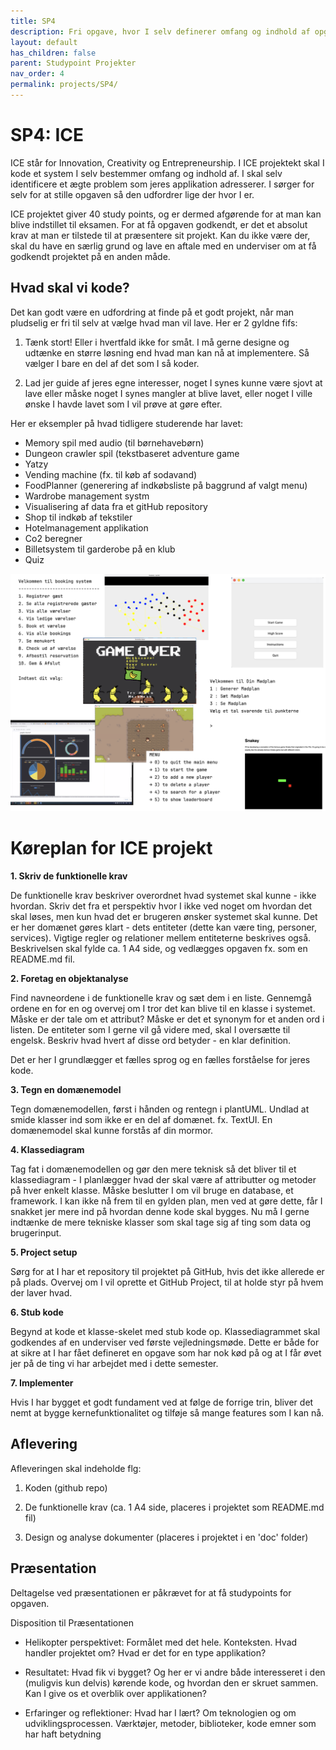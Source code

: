 ```yaml
---
title: SP4
description: Fri opgave, hvor I selv definerer omfang og indhold af opgaven.
layout: default
has_children: false
parent: Studypoint Projekter
nav_order: 4
permalink: projects/SP4/
---
```

# SP4: ICE 
ICE står for Innovation, Creativity og Entrepreneurship. I ICE projektekt skal I kode et system I selv bestemmer omfang og indhold af. I skal selv identificere et ægte problem som jeres applikation adresserer. I sørger for selv for at stille opgaven så den udfordrer lige der hvor I er.

ICE projektet giver 40 study points, og er dermed afgørende for at man kan blive indstillet til eksamen. For at få opgaven godkendt, er det et absolut krav at man er tilstede til at præsentere sit projekt.
Kan du ikke være der, skal du have en særlig grund og lave en aftale med en underviser om at få godkendt projektet på en anden måde.

## Hvad skal vi kode?
Det kan godt være en udfordring at finde på et godt projekt, når man pludselig er fri til selv at vælge hvad man vil lave. Her er 2 gyldne fifs:

1. Tænk stort! Eller i hvertfald ikke for småt. I må gerne designe og udtænke en større løsning end hvad man kan nå at implementere. Så vælger I bare en del af det som I så koder.

2. Lad jer guide af jeres egne interesser, noget I synes kunne være sjovt at lave eller måske noget I synes mangler at blive lavet, eller noget I ville ønske I havde lavet som I vil prøve at gøre efter. 

Her er eksempler på hvad tidligere studerende har lavet:
 
- Memory spil med audio (til børnehavebørn)
- Dungeon crawler spil (tekstbaseret adventure game
- Yatzy
- Vending machine (fx. til køb af sodavand)
- FoodPlanner (generering af indkøbsliste på baggrund af valgt menu)
- Wardrobe management systm
- Visualisering af data fra et gitHub repository
- Shop til indkøb af tekstiler
- Hotelmanagement applikation
- Co2 beregner
- Billetsystem til garderobe på en klub
- Quiz

![image](../../assets/images/ICEexempler.png)

# Køreplan for ICE projekt

**1. Skriv de funktionelle krav**

De funktionelle krav beskriver overordnet hvad systemet skal kunne - ikke hvordan. Skriv det fra et perspektiv hvor I ikke ved noget om hvordan det skal løses, men kun hvad det er brugeren ønsker systemet skal kunne.
Det er her domænet gøres klart - dets entiteter (dette kan være ting, personer, services). Vigtige regler og relationer mellem entiteterne beskrives også.
Beskrivelsen skal fylde ca. 1 A4 side, og vedlægges opgaven fx. som en README.md fil. 


**2. Foretag en objektanalyse**

Find navneordene i de funktionelle krav og sæt dem i en liste. Gennemgå ordene en for en og overvej om I tror det kan blive til en klasse i systemet. Måske er der tale om et attribut? Måske er det et synonym for et anden ord i listen.
De entiteter som I gerne vil gå videre med, skal I oversætte til engelsk.
Beskriv hvad hvert af disse ord betyder - en klar definition.

Det er her I grundlægger et fælles sprog og en fælles forståelse for jeres kode.

**3. Tegn en domænemodel**

Tegn domænemodellen, først i hånden og rentegn i plantUML. 
Undlad at smide klasser ind som ikke er en del af domænet. fx. TextUI. 
En domænemodel skal kunne forstås af din mormor.

**4. Klassediagram**

Tag fat i domænemodellen og gør den mere teknisk så det bliver til et klassediagram - I planlægger hvad der skal være af attributter og metoder på hver enkelt klasse. Måske beslutter I om vil bruge en database, et framework.
   I kan ikke nå frem til en gylden plan, men ved at gøre dette, får I snakket jer mere ind på hvordan denne kode skal bygges. Nu må I gerne indtænke de mere tekniske klasser som skal tage sig af ting som data og brugerinput.

**5. Project setup**

Sørg for at I har et repository til projektet på GitHub, hvis det ikke allerede er på plads.
Overvej om I vil oprette et GitHub Project, til at holde styr på hvem der laver hvad.

**6. Stub kode**

Begynd at kode et klasse-skelet med stub kode op. Klassediagrammet skal godkendes af en underviser ved første vejledningsmøde. 
Dette er både for at sikre at I har fået defineret en opgave som har nok kød på og at I får øvet jer på de ting vi har arbejdet med i dette semester.

**7. Implementer**

Hvis I har bygget et godt fundament ved at følge de forrige trin, bliver det nemt at bygge kernefunktionalitet og tilføje så mange features som I kan nå.

## Aflevering

Afleveringen skal indeholde flg:

1. Koden (github repo)

2. De funktionelle krav (ca. 1 A4 side, placeres i projektet som README.md fil)

3. Design og analyse dokumenter (placeres i projektet i en 'doc' folder)


## Præsentation
Deltagelse ved præsentationen er påkrævet for at få studypoints for opgaven.

Disposition til Præsentationen
- Helikopter perspektivet:
  Formålet med det hele. Konteksten. Hvad handler projektet om? Hvad er det for en type applikation?


- Resultatet:
  Hvad fik vi bygget? Og her er vi andre både interesseret i den (muligvis kun delvis) kørende kode, og hvordan den er skruet sammen. Kan I give os et overblik over applikationen?


- Erfaringer og reflektioner:
  Hvad har I lært? Om teknologien og om udviklingsprocessen. Værktøjer, metoder, biblioteker, kode emner som har haft betydning
